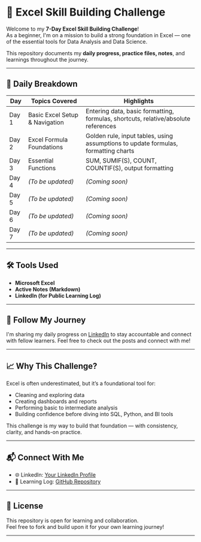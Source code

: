 # 🧠 Excel Skill Building Challenge

Welcome to my **7-Day Excel Skill Building Challenge**!  
As a beginner, I'm on a mission to build a strong foundation in Excel — one of the essential tools for Data Analysis and Data Science.

This repository documents my **daily progress, practice files, notes**, and learnings throughout the journey.

---

## 📅 Daily Breakdown

| Day | Topics Covered | Highlights |
|-----|----------------|------------|
| Day 1 | Basic Excel Setup & Navigation | Entering data, basic formatting, formulas, shortcuts, relative/absolute references |
| Day 2 | Excel Formula Foundations | Golden rule, input tables, using assumptions to update formulas, formatting charts |
| Day 3 | Essential Functions | SUM, SUMIF(S), COUNT, COUNTIF(S), output formatting |
| Day 4 | *(To be updated)* | *(Coming soon)* |
| Day 5 | *(To be updated)* | *(Coming soon)* |
| Day 6 | *(To be updated)* | *(Coming soon)* |
| Day 7 | *(To be updated)* | *(Coming soon)* |

---

## 🛠 Tools Used

- **Microsoft Excel**
- **Active Notes (Markdown)**
- **LinkedIn (for Public Learning Log)**

---

## 📢 Follow My Journey

I'm sharing my daily progress on [LinkedIn](#) to stay accountable and connect with fellow learners. Feel free to check out the posts and connect with me!

---

## 📈 Why This Challenge?

Excel is often underestimated, but it’s a foundational tool for:
- Cleaning and exploring data
- Creating dashboards and reports
- Performing basic to intermediate analysis
- Building confidence before diving into SQL, Python, and BI tools

This challenge is my way to build that foundation — with consistency, clarity, and hands-on practice.

---

## 📬 Connect With Me

- 🌐 LinkedIn: [Your LinkedIn Profile](https://www.linkedin.com/in/rosalint-celcia-324320242/)
- 🧠 Learning Log: [GitHub Repository](https://github.com/RosalintCelcia)

---

## 📘 License

This repository is open for learning and collaboration.  
Feel free to fork and build upon it for your own learning journey!

---


